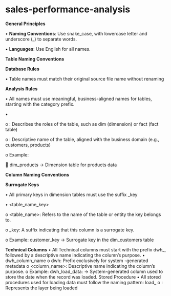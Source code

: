 # sales-performance-analysis

**General Principles** 

•	**Naming Conventions**: Use snake_case, with lowercase letter and underscore (_) to separate words.

•	**Languages**: Use English for all names.

**Table Naming Conventions**

**Database Rules**

•	Table names must match their original source file name without renaming 

**Analysis Rules**

•	All names must use meaningful, business-aligned names for tables, starting with the category prefix.

•	<category> <entity>

  o	<category>: Describes the roles of the table, such as dim (dimension) or fact (fact table)
  
  o	<entity>: Descriptive name of the table, aligned with the business domain (e.g., customers, products)
  
  o	Example:
  
  	dim_products → Dimension table for products data

**Column Naming Conventions**

**Surrogate Keys**

•	All primary keys in dimension tables must use the suffix _key

•	<table_name_key>
  
  o	<table_name>: Refers to the name of the table or entity the key belongs to.
  
  o	_key: A suffix indicating that this column is a surrogate key.
  
  o	Example: customer_key → Surrogate key in the dim_customers table

**Technical Columns** 
•	All Technical columns must start with the prefix dwh_, followed by a descriptive name indicating the column’s purpose.
•	dwh_column_name
o	dwh: Prefix exclusively for system -generated metadata
o	<column_name>: Descriptive name indicating the column’s purpose.
o	Example: dwh_load_data: → System-generated column used to store the date when the record was loaded. 
Stored Procedure 
•	All stored procedures used for loading data must follow the naming pattern: load_<layer>
o	<layer>: Represents the layer being loaded

